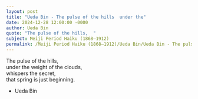 ```yaml
---
layout: post
title: "Ueda Bin - The pulse of the hills  under the"
date: 2024-12-28 12:00:00 -0000
author: Ueda Bin
quote: "The pulse of the hills,  "
subject: Meiji Period Haiku (1868–1912)
permalink: /Meiji Period Haiku (1868–1912)/Ueda Bin/Ueda Bin - The pulse of the hills  under the
---
```


The pulse of the hills,  
under the weight of the clouds,  
whispers the secret,  
that spring is just beginning.

- Ueda Bin
